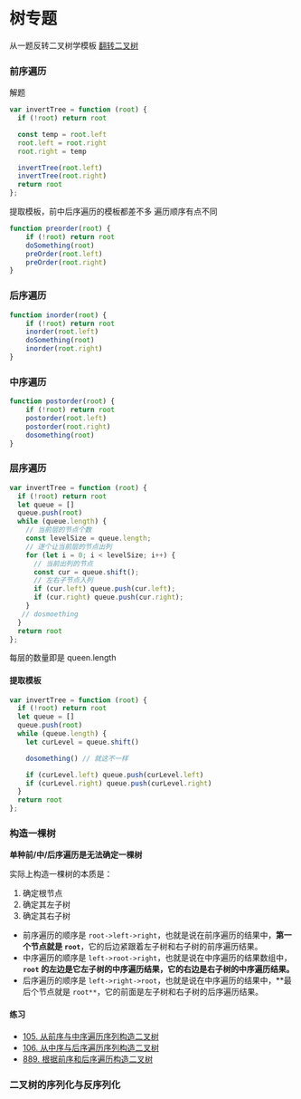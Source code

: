 # 树专题

从一题反转二叉树学模板 [翻转二叉树](https://leetcode-cn.com/problems/invert-binary-tree/)

### 前序遍历

解题

```JavaScript
var invertTree = function (root) {
  if (!root) return root

  const temp = root.left
  root.left = root.right
  root.right = temp

  invertTree(root.left)
  invertTree(root.right)
  return root
};
```

提取模板，前中后序遍历的模板都差不多 遍历顺序有点不同

```JavaScript
function preorder(root) {
	if (!root) return root
	doSomething(root)
	preOrder(root.left)
	preOrder(root.right)
}
```

### 后序遍历

```JavaScript
function inorder(root) {
	if (!root) return root
	inorder(root.left)
	doSomething(root)
	inorder(root.right)
}
```

### 中序遍历

```JavaScript
function postorder(root) {
	if (!root) return root
	postorder(root.left)
	postorder(root.right)
	dosomething(root)
}
```

### 层序遍历

```JavaScript
var invertTree = function (root) {
  if (!root) return root
  let queue = []
  queue.push(root)
  while (queue.length) {
    // 当前层的节点个数
    const levelSize = queue.length;
    // 逐个让当前层的节点出列
    for (let i = 0; i < levelSize; i++) {
      // 当前出列的节点
      const cur = queue.shift();
      // 左右子节点入列
      if (cur.left) queue.push(cur.left);
      if (cur.right) queue.push(cur.right);
    }
   // dosmoething
  }
  return root
};

```

每层的数量即是 queen.length

#### 提取模板

```JavaScript
var invertTree = function (root) {
  if (!root) return root
  let queue = []
  queue.push(root)
  while (queue.length) {
    let curLevel = queue.shift()

    dosomething() // 就这不一样

    if (curLevel.left) queue.push(curLevel.left)
    if (curLevel.right) queue.push(curLevel.right)
  }
  return root
};
```

### 构造一棵树

**单种前/中/后序遍历是无法确定一棵树**

实际上构造一棵树的本质是：

1. 确定根节点
2. 确定其左子树
3. 确定其右子树

- 前序遍历的顺序是 `root->left->right`，也就是说在前序遍历的结果中，**第一个节点就是 `root`**，它的后边紧跟着左子树和右子树的前序遍历结果。
- 中序遍历的顺序是 `left->root->right`，也就是说在中序遍历的结果数组中，**`root` 的左边是它左子树的中序遍历结果，它的右边是右子树的中序遍历结果。**
- 后序遍历的顺序是 `left->right->root`，也就是说在中序遍历的结果中，**最后个节点就是 `root**`，它的前面是左子树和右子树的后序遍历结果。

#### 练习

- [105. 从前序与中序遍历序列构造二叉树](https://leetcode-cn.com/problems/construct-binary-tree-from-preorder-and-inorder-traversal/)
- [106. 从中序与后序遍历序列构造二叉树](https://leetcode-cn.com/problems/construct-binary-tree-from-inorder-and-postorder-traversal/)
- [889. 根据前序和后序遍历构造二叉树](https://leetcode-cn.com/problems/construct-binary-tree-from-preorder-and-postorder-traversal/)



### 二叉树的序列化与反序列化
